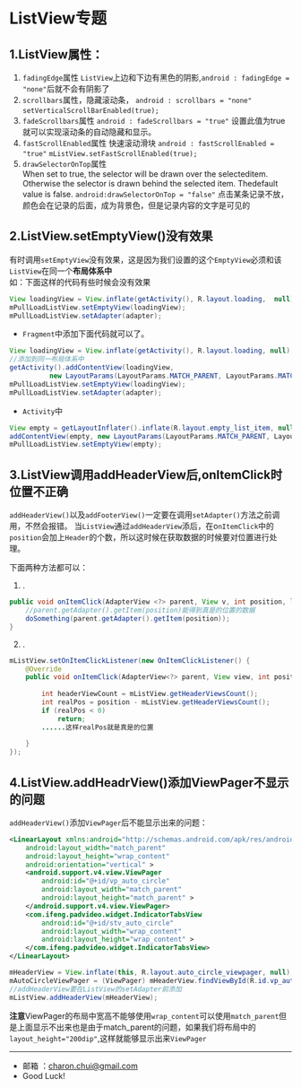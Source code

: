 ListView专题
===
1.ListView属性：
---
1. `fadingEdge`属性
`ListView`上边和下边有黑色的阴影,`android : fadingEdge = "none"`后就不会有阴影了
2. `scrollbars`属性，隐藏滚动条，
`android : scrollbars = "none"`
`setVerticalScrollBarEnabled(true);`
3. `fadeScrollbars`属性
`android : fadeScrollbars = "true"`
设置此值为true就可以实现滚动条的自动隐藏和显示。
4. `fastScrollEnabled`属性
快速滚动滑块 
`android : fastScrollEnabled = "true"` 
`mListView.setFastScrollEnabled(true);`
5. `drawSelectorOnTop`属性    
When set to true, the selector will be drawn over the selecteditem. Otherwise the selector is drawn behind the selected item. Thedefault value is false.
`android:drawSelectorOnTop = "false"` 点击某条记录不放，颜色会在记录的后面，成为背景色，但是记录内容的文字是可见的

2.ListView.setEmptyView()没有效果
---
有时调用`setEmptyView`没有效果，这是因为我们设置的这个`EmptyView`必须和该`ListView`在同一个**布局体系中**    
如：下面这样的代码有些时候会没有效果
```java
View loadingView = View.inflate(getActivity(), R.layout.loading,  null); 
mPullLoadListView.setEmptyView(loadingView);          
mPullLoadListView.setAdapter(adapter);
```
- `Fragment`中添加下面代码就可以了。         
```java
View loadingView = View.inflate(getActivity(), R.layout.loading, null);
//添加到同一布局体系中
getActivity().addContentView(loadingView,
		  new LayoutParams(LayoutParams.MATCH_PARENT, LayoutParams.MATCH_PARENT ));
mPullLoadListView.setEmptyView(loadingView);
mPullLoadListView.setAdapter(adapter);
```

- `Activity`中
```java
View empty = getLayoutInflater().inflate(R.layout.empty_list_item, null, false);
addContentView(empty, new LayoutParams(LayoutParams.MATCH_PARENT, LayoutParams.MATCH_PARENT));
mPullLoadListView.setEmptyView(empty);
```
 
3.ListView调用addHeaderView后,onItemClick时位置不正确
---
`addHeaderView()`以及`addFooterView()`一定要在调用`setAdapter()`方法之前调用，不然会报错。
当`ListView`通过`addHeaderView`添后，在o`nItemClick`中的`position`会加上`Header`的个数，所以这时候在获取数据的时候要对位置进行处理。

下面两种方法都可以：
1. .
```java
public void onItemClick(AdapterView <?> parent, View v, int position, long id)   {
    //parent.getAdapter().getItem(position)能得到真是的位置的数据
    doSomething(parent.getAdapter().getItem(position));
}
```
2. .
```java
mListView.setOnItemClickListener(new OnItemClickListener() {
	@Override
	public void onItemClick(AdapterView<?> parent, View view, int position, long id) {
		
		int headerViewCount = mListView.getHeaderViewsCount();
		int realPos = position - mListView.getHeaderViewsCount();
		if (realPos < 0)
			return;
		......这样realPos就是真是的位置
		
	}
});
```

4.ListView.addHeadrView()添加ViewPager不显示的问题
---
`addHeaderView()`添加`ViewPager`后不能显示出来的问题：
```xml
<LinearLayout xmlns:android="http://schemas.android.com/apk/res/android"
    android:layout_width="match_parent"
    android:layout_height="wrap_content"
    android:orientation="vertical" >
    <android.support.v4.view.ViewPager
        android:id="@+id/vp_auto_circle"
        android:layout_width="match_parent"
        android:layout_height="match_parent" >
    </android.support.v4.view.ViewPager>
    <com.ifeng.padvideo.widget.IndicatorTabsView
        android:id="@+id/stv_auto_circle"
        android:layout_width="wrap_content"
        android:layout_height="wrap_content" >
    </com.ifeng.padvideo.widget.IndicatorTabsView>
</LinearLayout>
```
```java
mHeaderView = View.inflate(this, R.layout.auto_circle_viewpager, null);
mAutoCircleViewPager = (ViewPager) mHeaderView.findViewById(R.id.vp_auto_circle);
//addHeaderView要在ListView的setAdapter前添加            
mListView.addHeaderView(mHeaderView);
```
**注意**ViewPager的布局中宽高不能够使用`wrap_content`可以使用`match_parent`但是上面显示不出来也是由于match_parent的问题，如果我们将布局中的`layout_height="200dip"`,这样就能够显示出来`ViewPager`
 
------------------------------------------
- 邮箱 ：charon.chui@gmail.com  
- Good Luck! 